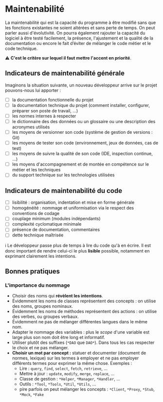 # Maintenabilité

La maintenabilité qui est la capacité du programme à être modifié sans que les fonctions existantes ne soient altérées et sans perte de temps.
On peut parler aussi d'évolutivité. On pourra également rajouter la capacité du logiciel à être testé facilement, la présence, l'ajustement et la qualité de la documentation ou encore le fait d’éviter de mélanger le code métier et le code technique.

:warning: **C'est le critère sur lequel il faut mettre l'accent en priorité**.

## Indicateurs de maintenabilité générale

Imaginons la situation suivante, un nouveau développeur arrive sur le projet pouvons-nous lui apporter :

* [ ] la documentation fonctionnelle du projet
* [ ] la documentation technique du projet (comment installer, configurer, préparer son poste de travail, ...)
* [ ] les normes internes à respecter
* [ ] le dictionnaire des des données ou un glossaire ou une description des acronymes utilisés
* [ ] les moyens de versionner son code (système de gestion de versions : Git)
* [ ] les moyens de tester son code (environnement, jeux de données, cas de test)
* [ ] les moyens de suivre la qualité de son code (IDE, inspection continue, ...)
* [ ] les moyens d'accompagnement et de montée en compétence sur le métier et les techniques
* [ ] du support technique sur les technologies utilisées

## Indicateurs de maintenabilité du code

* [ ] lisibilité : organisation, indentation et mise en forme générale
* [ ] homogénéité : nommage et uniformisation via le respect des conventions de codage
* [ ] couplage minimum (modules indépendants)
* [ ] complexité cyclomatique minimale
* [ ] présence de documentation, commentaires
* [ ] dette technique maîtrisée

:information_source: Le développeur passe plus de temps à lire du code qu'à en écrire. Il est donc important de rendre celui-ci le plus **lisible** possible, notamment en exprimant clairement les intentions.

## Bonnes pratiques

### L'importance du nommage

* Choisir des noms qui **révèlent les intentions**.
* Évidemment les noms de classes représentent des concepts : on utilise des noms, groupes nominaux.
* Évidemment les noms de méthodes représentent des actions : on utilise des verbes, ou groupes verbaux.
* Évidemment ne pas de mélanger différentes langues dans le même nom.
* Adapter le nommage des variables : plus le _scope_ d'une variable est large plus son nom doit être long et informatif.
* Utiliser plutôt des suffixes (`*DAO` que `DAO*`). Dans tous les cas respecter le choix et ne pas mélanger.
* **Choisir un mot par concept :** statuer et documenter (document de normes, lexique) sur les termes à employer et ne pas employer différents termes pour exprimer la même chose. Exemples :
  * Lire : `query`, `find`, `select`, `fetch`, `retrieve`, ...
  * Mettre à jour : `update`, `modify`, `merge`, `replace`, ...
  * Classe de gestion : `*Helper`, `*Manager`, `*Handler`, ...
  * Outils : `*Tool`, `*Tools`, `*Util`, `*Utils`, ...
  * pire parfois on peut mélanger les concepts : `*Client`, `*Proxy`, `*Stub`, `*Mock`, `*Fake`
